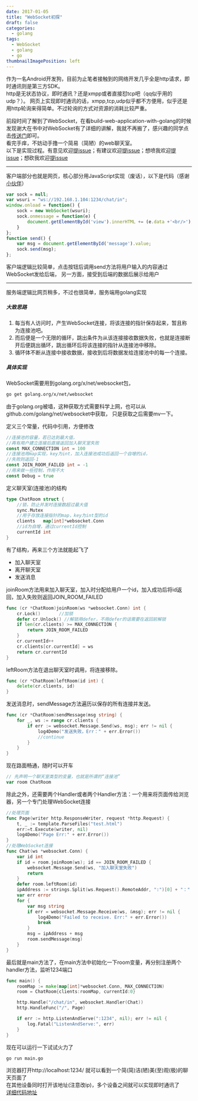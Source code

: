 ```yaml
---
date: 2017-01-05
title: "WebSocket初探"
draft: false
categories:
  - golang
tags:
  - WebSocket
  - golang
  - go
thumbnailImagePosition: left
---
```




作为一名Android开发狗，目前为止笔者接触到的网络开发几乎全是http请求，即时通讯则是第三方SDK。</br>
http是无状态协议，即时通讯？还是xmpp或者直接怼tcp吧（qq似乎用的udp？）。
网页上实现即时通讯的话，xmpp,tcp,udp似乎都不方便用，似乎还是用http轮询来得简单。不过轮询的方式对资源的消耗比较严重。
<!--more-->


前段时间了解到了WebSocket，在看build-web-application-with-golang的时候发现谢大在书中对WebSocket有了详细的讲解，我就不再搬了，感兴趣的同学点击[传送门](https://github.com/astaxie/build-web-application-with-golang "build-web-application-with-golang")即可。</br>
看完手痒，不妨动手撸一个简易（简陋）的web聊天室。</br>
以下是实现过程。有意见欢迎[提issue](https://github.com/XanthusL/blog-gen/issues "issues")；有建议欢迎[提issue](https://github.com/XanthusL/blog-gen/issues "issues")；想喷我欢迎[提issue](https://github.com/XanthusL/blog-gen/issues "issues")；想砍我欢迎[提issue](https://github.com/XanthusL/blog-gen/issues "issues")

-------------------------------------------------------------

客户端部分也就是网页，核心部分用JavaScript实现（废话），以下是代码（感谢[小伙伴](https://github.com/moshen1223 "moshen1223")）
```js
var sock = null;
var wsuri = "ws://192.168.1.104:1234/chat/in";
window.onload = function() {
    sock = new WebSocket(wsuri);
    sock.onmessage = function(e) {
        document.getElementById('view').innerHTML += (e.data +'<br/>');
    }
};
function send() {
    var msg = document.getElementById('message').value;
    sock.send(msg);
};
```
客户端逻辑比较简单，点击按钮后调用send方法将用户输入的内容通过WebSocket发给后端，
另一方面，接受到后端的数据后展示给用户

-------------------------------------------------------------

服务端逻辑比网页稍多，不过也很简单，服务端用golang实现</br>

##### 大致思路 

1. 每当有人访问时，产生WebSocket连接，将该连接的指针保存起来，暂且称为连接池吧。</br>
2. 而后便是一个无限的循环，跳出条件为从该连接接收数据失败，也就是连接断开后便跳出循环，跳出循环后将该连接的指针从连接池中移除。</br>
3. 循环体不断从连接中接收数据，接收到后将数据发给连接池中的每一个连接。</br>
    
##### 具体实现 

WebSocket需要用到golang.org/x/net/websocket包，
```sh
go get golang.org/x/net/websocket
```
由于golang.org被墙，这种获取方式需要科学上网，也可以从github.com/golang/net/websocket中获取，
只是获取之后需要mv一下。

定义三个常量，代码中引用，方便修改
```go
//连接池的容量，若已达到最大值，
//再有用户建立连接后直接返回加入聊天室失败
const MAX_CONNECTION int = 100 
//连接池用map实现，key为int，加入连接池成功后返回一个自增的id，
//失败则返回-1
const JOIN_ROOM_FAILED int = -1  
//用来做一些控制，作用不大
const Debug = true
```
定义聊天室(连接池)的结构
```go
type ChatRoom struct {
    //锁，防止并发时连接数超过最大值	
    sync.Mutex
    //用于存放连接指针的map，key为int型的id
    clients   map[int]*websocket.Conn
    //id为自增，通过currentId控制
    currentId int
}
```
有了结构，再来三个方法就能起飞了</br>

- 加入聊天室
- 离开聊天室
- 发送消息

joinRoom方法用来加入聊天室，加入时分配给用户一个id，加入成功后将id返回，加入失败则返回JOIN_ROOM_FAILED
```go
func (cr *ChatRoom)joinRoom(ws *websocket.Conn) int {
    cr.Lock()		//加锁
    defer cr.Unlock() //解锁用defer，不用defer的话需要在返回前解锁
    if len(cr.clients) >= MAX_CONNECTION {
        return JOIN_ROOM_FAILED
    }
    cr.currentId++
    cr.clients[cr.currentId] = ws
    return cr.currentId
}
```
leftRoom方法在退出聊天室时调用，将连接移除。
```go
func (cr *ChatRoom)leftRoom(id int) {
    delete(cr.clients, id)
}
```
发送消息时，sendMessage方法遍历以保存的所有连接并发送。
```go
func (cr *ChatRoom)sendMessage(msg string) {
    for _, ws := range cr.clients {
        if err := websocket.Message.Send(ws, msg); err != nil {
            log4Demo("发送失败，Err：" + err.Error())
            //continue
        }
    }
}
```

现在路面畅通，随时可以开车
```go
// 先声明一个聊天室类型的变量，也就是所谓的“连接池”
var room ChatRoom
```
除此之外，还需要两个Handler或者两个Handler方法：一个用来将页面传给浏览器，另一个专门处理WebSocket连接
```go
//处理页面
func Page(writer http.ResponseWriter, request *http.Request) {
    t, _ := template.ParseFiles("test.html")
    err:=t.Execute(writer, nil)
    log4Demo("Page Err:" + err.Error())
}
//处理WebSocket连接
func Chat(ws *websocket.Conn) {
    var id int
    if id = room.joinRoom(ws); id == JOIN_ROOM_FAILED {
        websocket.Message.Send(ws, "加入聊天室失败")
        return
    }
    defer room.leftRoom(id)
    ipAddress := strings.Split(ws.Request().RemoteAddr, ":")[0] + "："
    var err error
    for {
        var msg string
        if err = websocket.Message.Receive(ws, &msg); err != nil {
            log4Demo("Failed to receive. Err:" + err.Error())
            break
        }
        msg = ipAddress + msg
        room.sendMessage(msg)
    }
}
```
最后就是main方法了，在main方法中初始化一下room变量，再分别注册两个handler方法，监听1234端口
```go
func main() {
    roomMap := make(map[int]*websocket.Conn, MAX_CONNECTION)
    room = ChatRoom{clients:roomMap, currentId:0}

    http.Handle("/chat/in", websocket.Handler(Chat))
    http.HandleFunc("/", Page)

    if err := http.ListenAndServe(":1234", nil); err != nil {
        log.Fatal("ListenAndServe:", err)
    }
}
```
现在可以运行一下试试火力了
```sh
go run main.go
```
浏览器打开http://localhost:1234/ 就可以看到一个简(简)洁(陋)美(至)观(极)的聊天页面了</br>
在其他设备同时打开该地址(注意改ip)，多个设备之间就可以实现即时通讯了</br>
[详细代码地址](https://github.com/XanthusL/blog-gen/tree/master/code/archive/websocket-demo "WebSocket-demo")




